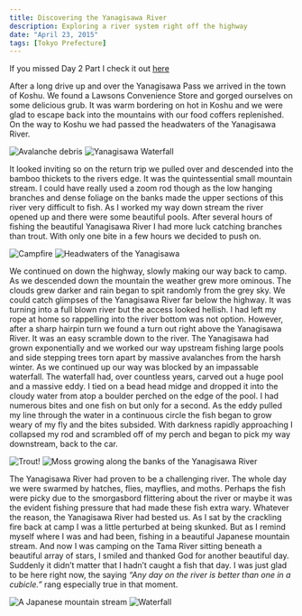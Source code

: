 ```yaml
---
title: Discovering the Yanagisawa River
description: Exploring a river system right off the highway
date: "April 23, 2015"
tags: [Tokyo Prefecture]
---
```

<div class="text-lg m-2">
<p class="mb-2">If you missed <span class="underline">Day 2 Part I</span> check it out <a href="https://fallfishtenkara.com/tama-river-headwaters/" target="_blank" >here</a></p>

<p class="mb-2 mt-2">After a long drive up and over the Yanagisawa Pass we arrived in the town of Koshu. We found a Lawsons Convenience Store and gorged ourselves on some delicious grub. It was warm bordering on hot in Koshu and we were glad to escape back into the mountains with our food coffers replenished. On the way to Koshu we had passed the headwaters of the Yanagisawa River.</p>

<img class="w-8/12 rounded-lg shadow-lg mx-auto" src="https://fallfish-tenkara-images.s3-us-west-1.amazonaws.com/FfT+-+Yanagisawa+River/Avalanche-Debris_Yanagisawa-River.jpg" alt="Avalanche debris" />

<img class="w-8/12 rounded-lg shadow-lg mx-auto" src="https://fallfish-tenkara-images.s3-us-west-1.amazonaws.com/FfT+-+Yanagisawa+River/Yanagisawa+River_Waterfall_Tenkara.JPG" alt="Yanagisawa Waterfall" />

<p class="mt-2 mb-2">It looked inviting so on the return trip we pulled over and descended into the bamboo thickets to the rivers edge. It was the quintessential small mountain stream. I could have really used a zoom rod though as the low hanging branches and dense foliage on the banks made the upper sections of this river very difficult to fish. As I worked my way down stream the river opened up and there were some beautiful pools. After several hours of fishing the beautiful Yanagisawa River I had more luck catching branches than trout. With only one bite in a few hours we decided to push on.</p>

<img class="w-8/12 rounded-lg shadow-lg mx-auto" src="https://fallfish-tenkara-images.s3-us-west-1.amazonaws.com/FfT+-+Yanagisawa+River/Campfire_Tama-River_Camping.jpg" alt="Campfire" />

<img class="w-8/12 rounded-lg shadow-lg mx-auto" src="https://fallfish-tenkara-images.s3-us-west-1.amazonaws.com/FfT+-+Yanagisawa+River/Yanagisawa-River_Headwaters_Tenkara.jpg" alt="Headwaters of the Yanagisawa" />

<p class="mb-2 mt-2">We continued on down the highway, slowly making our way back to camp. As we descended down the mountain the weather grew more ominous. The clouds grew darker and rain began to spit randomly from the grey sky. We could catch glimpses of the Yanagisawa River far below the highway. It was turning into a full blown river but the access looked hellish. I had left my rope at home so rappelling into the river bottom was not option. However, after a sharp hairpin turn we found a turn out right above the Yanagisawa River. It was an easy scramble down to the river. The Yanagisawa had grown exponentially and we worked our way upstream fishing large pools and side stepping trees torn apart by massive avalanches from the harsh winter. As we continued up our way was blocked by an impassable waterfall. The waterfall had, over countless years, carved out a huge pool and a massive eddy. I tied on a bead head midge and dropped it into the cloudy water from atop a boulder perched on the edge of the pool. I had numerous bites and one fish on but only for a second. As the eddy pulled my line through the water in a continuous circle the fish began to grow weary of my fly and the bites subsided. With darkness rapidly approaching I collapsed my rod and scrambled off of my perch and began to pick my way downstream, back to the car.</p>

<img class="w-8/12 rounded-lg shadow-lg mx-auto" src="https://fallfish-tenkara-images.s3-us-west-1.amazonaws.com/FfT+-+Yanagisawa+River/Yanagisawa-River_Headwaters_Tenkara_Trout.jpg" alt="Trout!" />

<img class="w-8/12 rounded-lg shadow-lg mx-auto" src="https://fallfish-tenkara-images.s3-us-west-1.amazonaws.com/FfT+-+Yanagisawa+River/Yanagisawa-River_Moss.jpg" alt="Moss growing along the banks of the Yanagisawa River" />

<p class="mt-2">The Yanagisawa River had proven to be a challenging river. The whole day we were swarmed by hatches, flies, mayflies, and moths. Perhaps the fish were picky due to the smorgasbord flittering about the river or maybe it was the evident fishing pressure that had made these fish extra wary. Whatever the reason, the Yanagisawa River had bested us. As I sat by the crackling fire back at camp I was a little perturbed at being skunked. But as I remind myself where I was and had been, fishing in a beautiful Japanese mountain stream. And now I was camping on the Tama River sitting beneath a beautiful array of stars, I smiled and thanked God for another beautiful day. Suddenly it didn’t matter that I hadn’t caught a fish that day. I was just glad to be here right now, the saying <i>“Any day on the river is better than one in a cubicle.”</i> rang especially true in that moment.</p>

<img class="w-8/12 rounded-lg shadow-lg mx-auto" src="https://fallfish-tenkara-images.s3-us-west-1.amazonaws.com/FfT+-+Yanagisawa+River/Yanagisawa-River_Tenkara_Keiryu.JPG" alt="A Japanese mountain stream" />

<img class="w-8/12 rounded-lg shadow-lg mx-auto" src="https://fallfish-tenkara-images.s3-us-west-1.amazonaws.com/FfT+-+Yanagisawa+River/Yanagisawa-River_Waterfall.JPG" alt="Waterfall" />

</div>